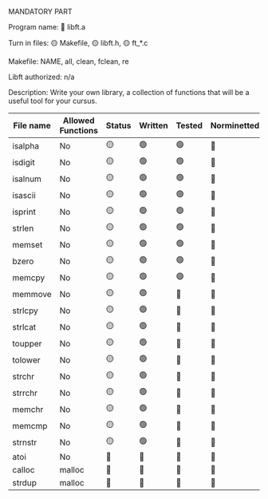 MANDATORY PART

Program name: 🔴 libft.a

Turn in files: 🟡 Makefile, 🟡 libft.h, 🟡 ft_*.c

Makefile: NAME, all, clean, fclean, re

Libft authorized: n/a

Description: Write your own library, a collection of functions that will be a useful tool for your cursus.

| File name | Allowed Functions | Status | Written | Tested | Norminetted | Final check |
| --------- | ------ | --- | ------- | ------ | ----------- | ----------- |
| isalpha | No | 🟡 | 🟢 | 🟢 | 🔴 | 🔴 |
| isdigit | No | 🟡 | 🟢 | 🟢 | 🔴 | 🔴 |
| isalnum | No | 🟡 | 🟢 | 🟢 | 🔴 | 🔴 |
| isascii | No | 🟡 | 🟢 | 🟢 | 🔴 | 🔴 |
| isprint | No | 🟡 | 🟢 | 🟢 | 🔴 | 🔴 |
| strlen | No | 🟡 | 🟢 | 🟢 | 🔴 | 🔴 |
| memset | No | 🟡 | 🟢 | 🟢 | 🔴 | 🔴 |
| bzero | No | 🟡 | 🟢 | 🟢 | 🔴 | 🔴 |
| memcpy | No | 🟡 | 🟢 | 🟢 | 🔴 | 🔴 |
| memmove | No | 🟡 | 🟢 | 🔴 | 🔴 | 🔴 |
| strlcpy | No | 🟡 | 🟢 | 🔴 | 🔴 | 🔴 |
| strlcat | No | 🟡 | 🟢 | 🔴 | 🔴 | 🔴 |
| toupper | No | 🟡 | 🟢 | 🔴 | 🔴 | 🔴 |
| tolower | No | 🟡 | 🟢 | 🔴 | 🔴 | 🔴 |
| strchr | No | 🟡 | 🟢  | 🔴 | 🔴 | 🔴 |
| strrchr | No | 🟡 | 🟢 | 🔴 | 🔴 | 🔴 |
| memchr | No | 🟡 | 🟢  | 🔴 | 🔴 | 🔴 |
| memcmp | No | 🟡 | 🟢 | 🔴 | 🔴 | 🔴 |
| strnstr | No |  🟡 | 🟢  | 🔴 | 🔴 | 🔴 |
| atoi | No | 🔴 | 🔴 | 🔴 | 🔴 | 🔴 |
| calloc | malloc | 🔴 | 🔴 | 🔴 | 🔴 | 🔴 |
| strdup | malloc | 🔴 | 🔴 | 🔴 | 🔴 | 🔴 |

